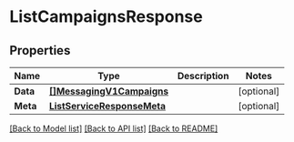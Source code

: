 # ListCampaignsResponse

## Properties

Name | Type | Description | Notes
------------ | ------------- | ------------- | -------------
**Data** | [**[]MessagingV1Campaigns**](messaging.v1.campaigns.md) |  | [optional] 
**Meta** | [**ListServiceResponseMeta**](ListServiceResponse_meta.md) |  | [optional] 

[[Back to Model list]](../README.md#documentation-for-models) [[Back to API list]](../README.md#documentation-for-api-endpoints) [[Back to README]](../README.md)


